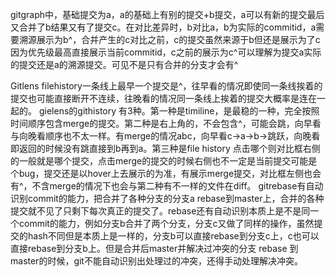 gitgraph中，基础提交为a，a的基础上有别的提交+b提交，a可以有新的提交最后又合并了b结果又有了提交c。在对比差异时，b对比a，b为实际的commitid，a需要溯源展示为b^，合并产生的c对比之前，c的提交虽然来源于b但还是展示为了c因为优先级最高直接展示当前commitid，c之前的展示为c^可以理解为提交a实际的提交还是a的溯源提交。可见不是只有合并的分支才会有^
	


Gitlens filehistory一条线上最早一个提交是^，往早看的情况即使同一条线挨着的提交也可能直接断开不连续，往晚看的情况同一条线上挨着的提交大概率是连在一起的。
gielens的githistory 有3种。第一种是timiline，是最稳的一种，完全按照时间顺序包含merge的提交。第二种是右上角的，不会包含^，可能会跳，向早看与向晚看顺序也不太一样。有merge的情况abc，向早看c->a->b->跳跃，向晚看即返回的时候没有跳直接到b再到a。第三种是file history 点击哪个则对比框右侧的一般就是哪个提交，点击merge的提交的时候右侧也不一定是当前提交可能是个bug，提交还是以hover上去展示的为准，有展示merge提交，对比框左侧也会有^，不含merge的情况下也会与第二种有不一样的文件在diff。
gitrebase有自动识别commit的能力，把合并了各种分支的分支a rebase到master上，合并的各种提交就不见了只剩下每次真正的提交了。rebase还有自动识别本质上是不是同一个commit的能力，例如分支b合并了两个分支，分支c又做了同样的操作，虽然提交的hash不同但是本质上是一样的，分支b可以直接rebase到分支c上，c也可以直接rebase到分支b上。但是合并后master并解决过冲突的分支 rebase 到master的时候，git不能自动识别出处理过的冲突，还得手动处理解决冲突。

